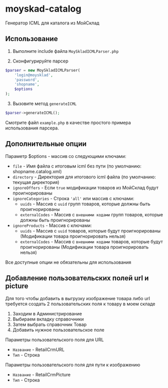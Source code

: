 # moyskad-catalog

Генератор ICML для каталога из МойСклад

## Использование

1) Выполните include файла `MoySkladICMLParser.php`

2) Сконфигурируйте парсер

```php
$parser = new MoySkladICMLParser(
    'login@moysklad',
    'password',
    'shopname',
    $options
);
```

3) Вызовите метод `generateICML`

```php
$parser->generateICML();
```

Смотрите файл `example.php` в качестве простого примера использования парсера.

## Дополнительные опции

Параметр $options - массив со следующими ключами:

* `file` - Имя файла с итоговым icml без пути (по умолчанию: shopname.catalog.xml)
* `directory` - Директория для итогового icml файла (по умолчанию: текущая директория)
* `ignoreOffers` - Если `true` модификации товаров из МойСклад будут проигнорированы
* `ignoreCategories` - Строка `'all'` или массив с ключами:
  * `uuids` - Массив c `uuid` групп товаров, которые должны быть проигнорированы
  * `externalCodes` - Массив c `внешними кодами` групп товаров, которые должны быть проигнорированы
* `ignoreProducts` - Массив с ключами:
  * `uuids` - Массив с `uuid` товаров, которые будут проигнорированы (Модификации товара проигнорировать нельзя)
  * `externalCodes` - Массив с `внешними кодами` товаров, которые будут проигнорированы (Модификации товара проигнорировать нельзя)

Все доступные опции не обязательны для использования

## Добавление пользовательских полей url и picture

Для того чтобы добавить в выгрузку изображение товара либо url требуется создать 2 пользовательских поля к товару в моем складе

1) Заходим в Администрирование<br>
2) Выбираем вкладку справочники<br>
3) Затем выбрать справочник Товар<br>
4) Добавить нужное пользовательское поле<br>

Параметры пользовательского поля для URL
* `Название` - RetailCrmURL
* `Тип` - Строка

Параметры пользовательского поля для пути к изображению
* `Название` - RetailCrmPicture
* `Тип` - Строка

